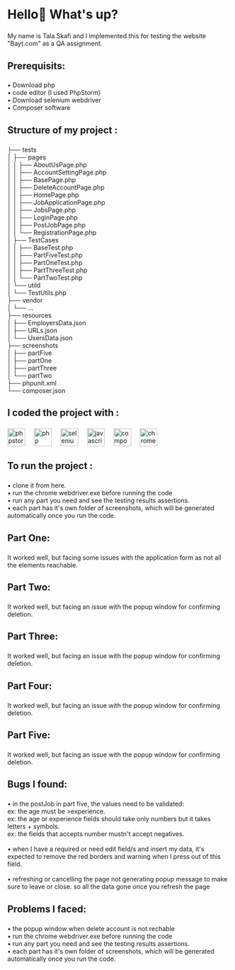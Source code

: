 <h1 align="left">Hello👋 What's up?</h1>

###

<p align="left">My name is Tala Skafi and I implemented this for  testing the website "Bayt.com" as a QA assignment.</p>

###

<h2 align="left">Prerequisits:</h2>

###

<p align="left">• Download php<br>• code editor (I used PhpStorm)<br>• Download selenium webdriver<br>• Composer software</p>

###

<h2 align="left">Structure of my project :</h2>

###

<p align="left">├── tests<br>│   ├── pages<br>│   │   ├── AboutUsPage.php<br>│   │   ├── AccountSettingPage.php<br>│   │   ├── BasePage.php<br>│   │   ├── DeleteAccountPage.php<br>│   │   ├── HomePage.php<br>│   │   ├── JobApplicationPage.php<br>│   │   ├── JobsPage.php<br>│   │   ├── LoginPage.php<br>│   │   ├── PostJobPage.php<br>│   │   └── RegistrationPage.php<br>│   ├── TestCases<br>│   │   ├── BaseTest.php<br>│   │   ├── PartFiveTest.php<br>│   │   ├── PartOneTest.php<br>│   │   ├── PartThreeTest.php<br>│   │   └── PartTwoTest.php<br>│   └── utild<br>│       └── TestUtils.php<br>├── vendor<br>│   └── ...<br>├── resources<br>│   ├── EmployersData.json<br>│   ├── URLs.json<br>│   └── UsersData.json<br>├── screenshots<br>│   ├── partFive<br>│   ├── partOne<br>│   ├── partThree<br>│   └── partTwo<br>├── phpunit.xml<br>└── composer.json</p>

###

<h2 align="left">I coded the project with :</h2>

###

<div align="left">
  <img src="https://cdn.jsdelivr.net/gh/devicons/devicon/icons/phpstorm/phpstorm-original.svg" height="40" alt="phpstorm logo"  />
  <img width="12" />
  <img src="https://cdn.jsdelivr.net/gh/devicons/devicon/icons/php/php-original.svg" height="40" alt="php logo"  />
  <img width="12" />
  <img src="https://cdn.jsdelivr.net/gh/devicons/devicon/icons/selenium/selenium-original.svg" height="40" alt="selenium logo"  />
  <img width="12" />
  <img src="https://cdn.jsdelivr.net/gh/devicons/devicon/icons/javascript/javascript-original.svg" height="40" alt="javascript logo"  />
  <img width="12" />
  <img src="https://cdn.jsdelivr.net/gh/devicons/devicon/icons/composer/composer-original.svg" height="40" alt="composer logo"  />
  <img width="12" />
  <img src="https://cdn.jsdelivr.net/gh/devicons/devicon/icons/chrome/chrome-original.svg" height="40" alt="chrome logo"  />
</div>

###

<h2 align="left">To run the project :</h2>

###

<p align="left">• clone it from here.<br>• run the chrome webdriver.exe before running the code<br>• run any part you need and see the testing results assertions.<br>• each part has it's own folder of screenshots, which will be generated automatically once you run the code.</p>

###

<h2 align="left">Part One:</h2>

###

<p align="left">It worked well, but facing some issues with the application form as not all the elements reachable.</p>

###

<h2 align="left">Part Two:</h2>

###

<p align="left">It worked well, but facing an issue with the popup window for confirming deletion.</p>

###

<h2 align="left">Part Three:</h2>

###

<p align="left">It worked well, but facing an issue with the popup window for confirming deletion.</p>

###

<h2 align="left">Part Four:</h2>

###

<p align="left">It worked well, but facing an issue with the popup window for confirming deletion.</p>

###

<h2 align="left">Part Five:</h2>

###

<p align="left">It worked well, but facing an issue with the popup window for confirming deletion.</p>

###

<h2 align="left">Bugs I found:</h2>

###

<p align="left">• in the postJob in part five, the values need to be validated:<br>ex: the age must be >experience. <br>ex: the age or experience fields should take only numbers but it takes letters + symbols.<br>ex: the fields that accepts number mustn't accept negatives.<br><br>• when I have a required or need edit field/s and insert my data, it's expected to remove the red borders  and warning when I press out of this field.<br><br>• refreshing or cancelling the page not generating popup message to make sure to leave or close. so all the data gone once you refresh the page</p>

###

<h2 align="left">Problems I faced:</h2>

###

<p align="left">• the popup window when delete account is not rechable <br>• run the chrome webdriver.exe before running the code<br>• run any part you need and see the testing results assertions.<br>• each part has it's own folder of screenshots, which will be generated automatically once you run the code.</p>

###
